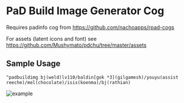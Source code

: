 # PaD Build Image Generator Cog

Requires padinfo cog from https://github.com/nachoapps/rpad-cogs

For assets (latent icons and font) see https://github.com/Mushymato/pdchu/tree/master/assets

## Sample Usage
```
^padbuildimg bj(weld)lv110/baldin[gok *3](gilgamesh)/youyu(assist reeche)/mel(chocolate)/isis(koenma)/bj(rathian)
```
![example](https://cdn.discordapp.com/attachments/630212941748109312/709191231216812092/pad_build.png)
